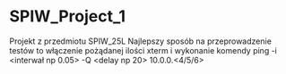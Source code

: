 # SPIW_Project_1
Projekt z przedmiotu SPIW_25L
Najlepszy sposób na przeprowadzenie testów to włączenie pożądanej ilości xterm i wykonanie komendy ping -i <interwał np 0.05> -Q <delay np 20> 10.0.0.<4/5/6>
